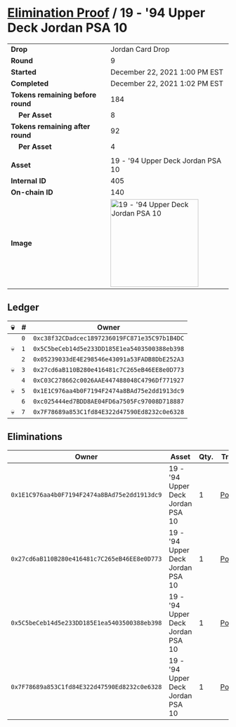 # [Elimination Proof](./readme.md) / 19 - &#039;94 Upper Deck Jordan PSA 10

|||
|---|---|
| **Drop** | Jordan Card Drop |
| **Round** | 9 |
| **Started** | December 22, 2021 1:00 PM EST |
| **Completed** | December 22, 2021 1:02 PM EST |
| **Tokens remaining before round** | 184 |
| **&nbsp;&nbsp;&nbsp;&nbsp;Per Asset** | 8 |
| **Tokens remaining after round** | 92 |
| **&nbsp;&nbsp;&nbsp;&nbsp;Per Asset** | 4 |
| | |
| **Asset** | 19 - &#039;94 Upper Deck Jordan PSA 10 |
| **Internal ID** | 405 |
| **On-chain ID** | 140 |
| **Image** | <img src="https://tcdn.blokpax.com/95149d1f-626c-48bf-ac26-a998b170e33d/ce10f769a8785e717e92690af6a9e85bd5be0fbca4e6e73aaa8859f84681ef0f.jpg" height="200" alt="19 - &#039;94 Upper Deck Jordan PSA 10" /> |

## Ledger

| 💀 | # | Owner |
| --- | --- | --- |
|  | `0` | `0xc38f32CDadcec1897236019FC871e35C97b1B4DC` |
| 💀 | `1` | `0x5C5beCeb14d5e233DD185E1ea5403500388eb398` |
|  | `2` | `0x05239033dE4E298546e43091a53FADB8DbE252A3` |
| 💀 | `3` | `0x27cd6aB110B280e416481c7C265eB46EE8e0D773` |
|  | `4` | `0xC03C278662c0026AAE447488048C4796Df771927` |
| 💀 | `5` | `0x1E1C976aa4b0F7194F2474a8BAd75e2dd1913dc9` |
|  | `6` | `0xc025444ed7BDD8AE04FD6a7505Fc97008D718887` |
| 💀 | `7` | `0x7F78689a853C1fd84E322d47590Ed8232c0e6328` |


## Eliminations

| Owner | Asset | Qty. | Transaction |
| --- | --- | --- | --- |
| `0x1E1C976aa4b0F7194F2474a8BAd75e2dd1913dc9` | 19 - '94 Upper Deck Jordan PSA 10 | 1 | [Polygonscan](https://polygonscan.com/tx/0x0a727e6075aa1dde2b2afbb09ff959c41ac2a4984192e9f46ae52dea696cdfd3) |
| `0x27cd6aB110B280e416481c7C265eB46EE8e0D773` | 19 - '94 Upper Deck Jordan PSA 10 | 1 | [Polygonscan](https://polygonscan.com/tx/0x84d427e4c4bbfc5b12344ef74fd1432d1d5c375975b2db3b1c600c33b25ed76e) |
| `0x5C5beCeb14d5e233DD185E1ea5403500388eb398` | 19 - '94 Upper Deck Jordan PSA 10 | 1 | [Polygonscan](https://polygonscan.com/tx/0xd7353856061b8c49e4ad6dcf8d9a570c6aa31e85f2257c3939984f54c10fdee6) |
| `0x7F78689a853C1fd84E322d47590Ed8232c0e6328` | 19 - '94 Upper Deck Jordan PSA 10 | 1 | [Polygonscan](https://polygonscan.com/tx/0x71aab731e0b549d5c62c762088142d5cc2aaa105c9dc352d3bf5fed3c0909511) |
